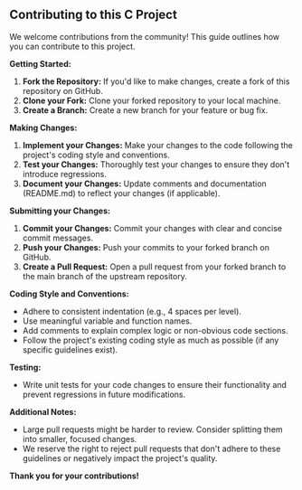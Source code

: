 ## Contributing to this C Project

We welcome contributions from the community! This guide outlines how you can contribute to this project.

**Getting Started:**

1. **Fork the Repository:** If you'd like to make changes, create a fork of this repository on GitHub.
2. **Clone your Fork:** Clone your forked repository to your local machine.
3. **Create a Branch:** Create a new branch for your feature or bug fix.

**Making Changes:**

1. **Implement your Changes:** Make your changes to the code following the project's coding style and conventions.
2. **Test your Changes:** Thoroughly test your changes to ensure they don't introduce regressions.
3. **Document your Changes:** Update comments and documentation (README.md) to reflect your changes (if applicable).

**Submitting your Changes:**

1. **Commit your Changes:** Commit your changes with clear and concise commit messages.
2. **Push your Changes:** Push your commits to your forked branch on GitHub.
3. **Create a Pull Request:** Open a pull request from your forked branch to the main branch of the upstream repository.

**Coding Style and Conventions:**

- Adhere to consistent indentation (e.g., 4 spaces per level).
- Use meaningful variable and function names.
- Add comments to explain complex logic or non-obvious code sections.
- Follow the project's existing coding style as much as possible (if any specific guidelines exist).

**Testing:**

- Write unit tests for your code changes to ensure their functionality and prevent regressions in future modifications.

**Additional Notes:**

- Large pull requests might be harder to review. Consider splitting them into smaller, focused changes.
- We reserve the right to reject pull requests that don't adhere to these guidelines or negatively impact the project's quality.

**Thank you for your contributions!**
